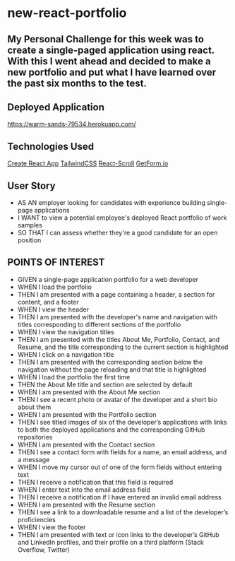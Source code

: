 # new-react-portfolio

## My Personal Challenge for this week was to create a single-paged application using react. With this I went ahead and decided to make a new portfolio and put what I have learned over the past six months to the test. 

## Deployed Application 
https://warm-sands-79534.herokuapp.com/
 
## Technologies Used
[Create React App](https://github.com/facebook/create-react-app)
[TailwindCSS](https://tailwindcss.com/)
[React-Scroll](https://www.npmjs.com/package/react-scroll)
[GetForm.io](https://getform.io/)


## User Story
- AS AN employer looking for candidates with experience building single-page applications
- I WANT to view a potential employee's deployed React portfolio of work samples
- SO THAT I can assess whether they're a good candidate for an open position


## POINTS OF INTEREST 
- GIVEN a single-page application portfolio for a web developer
- WHEN I load the portfolio
- THEN I am presented with a page containing a header, a section for content, and a footer
- WHEN I view the header
- THEN I am presented with the developer's name and navigation with titles corresponding to different sections of the portfolio
- WHEN I view the navigation titles
- THEN I am presented with the titles About Me, Portfolio, Contact, and Resume, and the title corresponding to the current section is highlighted
- WHEN I click on a navigation title
- THEN I am presented with the corresponding section below the navigation without the page reloading and that title is highlighted
- WHEN I load the portfolio the first time
- THEN the About Me title and section are selected by default
- WHEN I am presented with the About Me section
- THEN I see a recent photo or avatar of the developer and a short bio about them
- WHEN I am presented with the Portfolio section
- THEN I see titled images of six of the developer’s applications with links to both the deployed applications and the corresponding GitHub repositories
- WHEN I am presented with the Contact section
- THEN I see a contact form with fields for a name, an email address, and a message
- WHEN I move my cursor out of one of the form fields without entering text
- THEN I receive a notification that this field is required
- WHEN I enter text into the email address field
- THEN I receive a notification if I have entered an invalid email address
- WHEN I am presented with the Resume section
- THEN I see a link to a downloadable resume and a list of the developer’s proficiencies
- WHEN I view the footer
- THEN I am presented with text or icon links to the developer’s GitHub and LinkedIn profiles, and their profile on a third platform (Stack Overflow, Twitter)
